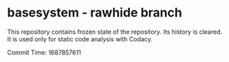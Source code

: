 # basesystem - rawhide branch

This repository contains frozen state of the repository.
Its history is cleared. It is used only for static code
analysis with Codacy.

Commit Time: 1687857611